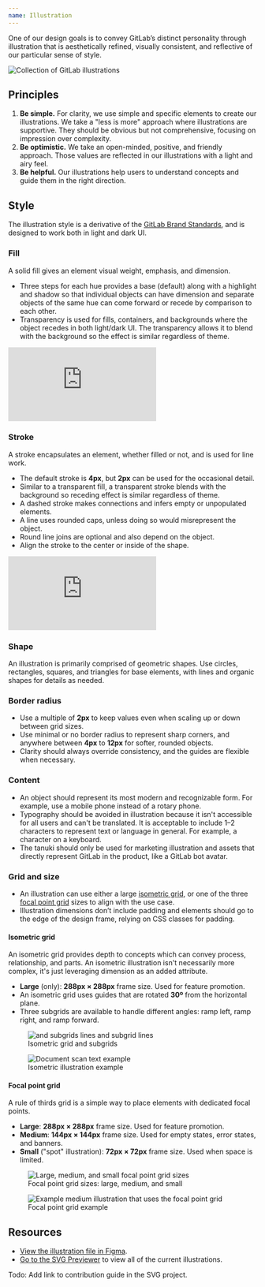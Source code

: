 ```yaml
---
name: Illustration
---
```


One of our design goals is to convey GitLab’s distinct personality through illustration that is aesthetically refined, visually consistent, and reflective of our particular sense of style.

<img class="d-block a-center m-t-7" src="/img/illus-group.svg" alt="Collection of GitLab illustrations" />

## Principles

1. **Be simple.** For clarity, we use simple and specific elements to create our illustrations. We take a "less is more" approach where illustrations are supportive. They should be obvious but not comprehensive, focusing on impression over complexity.
1. **Be optimistic.** We take an open-minded, positive, and friendly approach. Those values are reflected in our illustrations with a light and airy feel.
1. **Be helpful.** Our illustrations help users to understand concepts and guide them in the right direction.

## Style

The illustration style is a derivative of the [GitLab Brand Standards](https://about.gitlab.com/handbook/marketing/corporate-marketing/brand-activation/brand-standards/#brand-resources), and is designed to work both in light and dark UI.

### Fill

A solid fill gives an element visual weight, emphasis, and dimension.

- Three steps for each hue provides a base (default) along with a highlight and shadow so that individual objects can have dimension and separate objects of the same hue can come forward or recede by comparison to each other.
- Transparency is used for fills, containers, and backgrounds where the object recedes in both light/dark UI. The transparency allows it to blend with the background so the effect is similar regardless of theme.

<div class="figma-embed" aria-label="Illustration color palette" role="img">
  <iframe frameborder="0" src="https://www.figma.com/embed?embed_host=share&url=https%3A%2F%2Fwww.figma.com%2Fproto%2F2XRq1MnIG69iti76Mh9HpJ%2FPajamas-visual-examples%3Fpage-id%3D947%253A12232%26node-id%3D947%253A12407%26viewport%3D241%252C48%252C1%26scaling%3Dmin-zoom%26starting-point-node-id%3D947%253A12407%26hotspot-hints%3D0" allowfullscreen></iframe>
</div>

### Stroke

A stroke encapsulates an element, whether filled or not, and is used for line work.

- The default stroke is **4px**, but **2px** can be used for the occasional detail.
- Similar to a transparent fill, a transparent stroke blends with the background so receding effect is similar regardless of theme.
- A dashed stroke makes connections and infers empty or unpopulated elements.
- A line uses rounded caps, unless doing so would misrepresent the object.
- Round line joins are optional and also depend on the object.
- Align the stroke to the center or inside of the shape.

<div class="figma-embed" aria-label="Stroke color palette and stules" role="img">
  <iframe frameborder="0" src="https://www.figma.com/embed?embed_host=share&url=https%3A%2F%2Fwww.figma.com%2Fproto%2F2XRq1MnIG69iti76Mh9HpJ%2FPajamas-visual-examples%3Fpage-id%3D947%253A12232%26node-id%3D1018%253A12285%26viewport%3D241%252C48%252C1%26scaling%3Dmin-zoom%26starting-point-node-id%3D1018%253A12285%26hotspot-hints%3D0" allowfullscreen></iframe>
</div>

### Shape

An illustration is primarily comprised of geometric shapes. Use circles, rectangles, squares, and triangles for base elements, with lines and organic shapes for details as needed.

### Border radius

- Use a multiple of **2px** to keep values even when scaling up or down between grid sizes.
- Use minimal or no border radius to represent sharp corners, and anywhere between **4px** to **12px** for softer, rounded objects.
- Clarity should always override consistency, and the guides are flexible when necessary.

### Content

- An object should represent its most modern and recognizable form. For example, use a mobile phone instead of a rotary phone.
- Typography should be avoided in illustration because it isn't accessible for all users and can't be translated. It is acceptable to include 1–2 characters to represent text or language in general. For example, a character on a keyboard.
- The tanuki should only be used for marketing illustration and assets that directly represent GitLab in the product, like a GitLab bot avatar.

### Grid and size

- An illustration can use either a large [isometric grid](#isometric-grid), or one of the three [focal point grid](#focal-point-grid) sizes to align with the use case.
- Illustration dimensions don’t include padding and elements should go to the edge of the design frame, relying on CSS classes for padding.

#### Isometric grid

An isometric grid provides depth to concepts which can convey process, relationship, and parts. An isometric illustration isn't necessarily more complex, it's just leveraging dimension as an added attribute.

- **Large** (only): **288px × 288px** frame size. Used for feature promotion.
- An isometric grid uses guides that are rotated **30º** from the horizontal plane.
- Three subgrids are available to handle different angles: ramp left, ramp right, and ramp forward.

<figure class="figure" role="figure" aria-label="Isometric grid and subgrids">
  <img class="figure-img p-a-5" src="/img/illus-isometric.svg" alt=" and subgrids lines and subgrid lines" role="img" />
  <figcaption class="figure-caption">Isometric grid and subgrids</figcaption>
</figure>

<figure class="figure" role="figure" aria-label="Isometric illustration example">
  <img class="figure-img p-a-5" src="/img/illus-isometric-example.svg" alt="Document scan text example" role="img" />
  <figcaption class="figure-caption">Isometric illustration example</figcaption>
</figure>

#### Focal point grid

A rule of thirds grid is a simple way to place elements with dedicated focal points.

- **Large**: **288px × 288px** frame size. Used for feature promotion.
- **Medium**: **144px × 144px** frame size. Used for empty states, error states, and banners.
- **Small** ("spot" illustration): **72px × 72px** frame size. Used when space is limited.

<figure class="figure" role="figure" aria-label="Focal point grid sizes: large, medium, and small">
  <img class="figure-img p-a-5" src="/img/illus-focal-point.svg" alt="Large, medium, and small focal point grid sizes" role="img" />
  <figcaption class="figure-caption">Focal point grid sizes: large, medium, and small</figcaption>
</figure>

<figure class="figure" role="figure" aria-label="Focal point grid example">
  <img class="figure-img p-a-5" src="/img/illus-focal-point-example.svg" alt="Example medium illustration that uses the focal point grid" role="img" />
  <figcaption class="figure-caption">Focal point grid example</figcaption>
</figure>

## Resources

- [View the illustration file in Figma](https://www.figma.com/file/1ui9w228X0S5WxaD0SRdIA/WIP%3A-Illustration-library?node-id=441%3A2008).
- [Go to the SVG Previewer](http://gitlab-org.gitlab.io/gitlab-svgs/illustrations) to view all of the current illustrations.

Todo: Add link to contribution guide in the SVG project.
